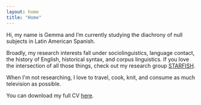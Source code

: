 ```yaml
---
layout: home
title: "Home"
---
```


Hi, my name is Gemma and I’m currently studying the diachrony of null subjects in Latin American Spanish.

Broadly, my research interests fall under sociolinguistics, language contact, the history of English, historical syntax, and corpus linguistics. If you love the intersection of all those things, check out my research group [STARFISH](https://www.ling.uni-konstanz.de/en/walkden/starfish/).

When I'm not researching, I love to travel, cook, knit, and consume as much television as possible.

You can download my full CV [here](cv/CV-2023.pdf).

